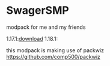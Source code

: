 # SwagerSMP
modpack for me and my friends

1.17.1:[download](https://github.com/LithRakoon/SwagerSMP/raw/main/Modpack/SwagerSMP%201.17.1.zip)
1.18.1:

this modpack is making use of packwiz
https://github.com/comp500/packwiz
